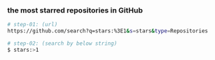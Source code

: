 ### the most starred repositories in GitHub
```bash
# step-01: (url)
https://github.com/search?q=stars:%3E1&s=stars&type=Repositories

# step-02: (search by below string)
$ stars:>1
```
